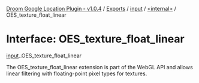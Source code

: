 [Droom Google Location Plugin - v1.0.4](../README.md) / [Exports](../modules.md) / [input](../modules/input.md) / [<internal\>](../modules/input._internal_.md) / OES\_texture\_float\_linear

# Interface: OES\_texture\_float\_linear

[input](../modules/input.md).[<internal>](../modules/input._internal_.md).OES_texture_float_linear

The OES_texture_float_linear extension is part of the WebGL API and allows linear filtering with floating-point pixel types for textures.
